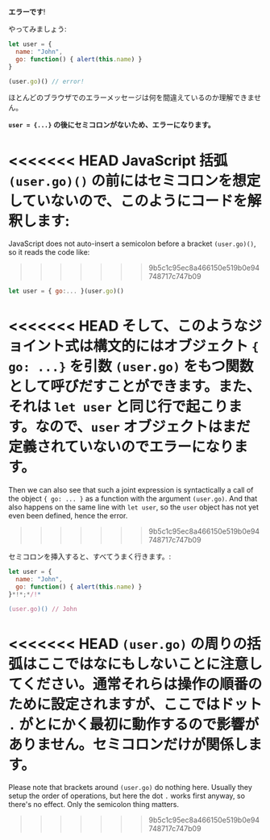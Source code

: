 **エラーです**!

やってみましょう:

```js run
let user = {
  name: "John",
  go: function() { alert(this.name) }
}

(user.go)() // error!
```

ほとんどのブラウザでのエラーメッセージは何を間違えているのか理解できません。

**`user = {...}` の後にセミコロンがないため、エラーになります。**

<<<<<<< HEAD
JavaScript 括弧 `(user.go)()` の前にはセミコロンを想定していないので、このようにコードを解釈します:
=======
JavaScript does not auto-insert a semicolon before a bracket `(user.go)()`, so it reads the code like:
>>>>>>> 9b5c1c95ec8a466150e519b0e94748717c747b09

```js no-beautify
let user = { go:... }(user.go)()
```

<<<<<<< HEAD
そして、このようなジョイント式は構文的にはオブジェクト `{ go: ...}` を引数 `(user.go)` をもつ関数として呼びだすことができます。また、それは `let user` と同じ行で起こります。なので、`user` オブジェクトはまだ定義されていないのでエラーになります。
=======
Then we can also see that such a joint expression is syntactically a call of the object `{ go: ... }` as a function with the argument `(user.go)`. And that also happens on the same line with `let user`, so the `user` object has not yet even been defined, hence the error.
>>>>>>> 9b5c1c95ec8a466150e519b0e94748717c747b09

セミコロンを挿入すると、すべてうまく行きます。:

```js run
let user = {
  name: "John",
  go: function() { alert(this.name) }
}*!*;*/!*

(user.go)() // John
```

<<<<<<< HEAD
`(user.go)` の周りの括弧はここではなにもしないことに注意してください。通常それらは操作の順番のために設定されますが、ここではドット `.` がとにかく最初に動作するので影響がありません。セミコロンだけが関係します。
=======
Please note that brackets around `(user.go)` do nothing here. Usually they setup the order of operations, but here the dot `.` works first anyway, so there's no effect. Only the semicolon thing matters.
>>>>>>> 9b5c1c95ec8a466150e519b0e94748717c747b09
